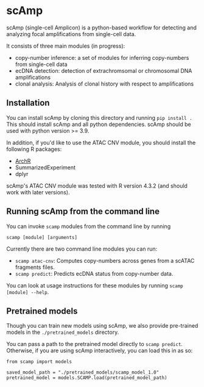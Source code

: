 # scAmp
scAmp (single-cell Amplicon) is a python-based workflow for detecting and
analyzing focal amplifications from single-cell data.

It consists of three main modules (in progress):

* copy-number inference: a set of modules for inferring copy-numbers from single-cell data
* ecDNA detection: detection of extrachromsomal or chromosomal DNA amplifications
* clonal analysis: Analysis of clonal history with respect to amplifications

## Installation

You can install scAmp by cloning this directory and running `pip install .` This should install scAmp and all python dependencies. scAmp should be used with python version >= 3.9.

In addition, if you'd like to use the ATAC CNV module, you should install the following R packages:

* [ArchR](https://github.com/GreenleafLab/ArchR)
* SummarizedExperiment
* dplyr

scAmp's ATAC CNV module was tested with R version 4.3.2 (and should work with later versions).

## Running scAmp from the command line

You can invoke `scamp` modules from the command line by running

`scamp [module] [arguments]`

Currently there are two command line modules you can run:

* `scamp atac-cnv`: Computes copy-numbers across genes from a scATAC fragments files.
* `scamp predict`: Predicts ecDNA status from copy-number data.

You can look at usage instructions for these modules by running `scamp [module] --help`.

## Pretrained models

Though you can train new models using scAmp, we also provide pre-trained models in the `./pretrained_models` directory.

You can pass a path to the pretrained model directly to `scamp predict`. Otherwise, if you are using scAmp interactively, you can load this in as so:

```
from scamp import models

saved_model_path = "./pretrained_models/scamp_model_1.0"
pretrained_model = models.SCAMP.load(pretrained_model_path)
```
